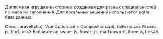 Дипломная игрушка-викторина, созданная для разных специальностей по мере их заполнения. Для локальных решений используется sqlite база данных.


Стек: Laravel(php), Vue(Option.api + Composition.api), tailwind.css
Языки: js, html, css3
Библиотеки: swiper.js, howler.js, markdown-it, three.js, tresJS
